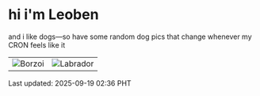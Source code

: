 # hi i'm Leoben

and i like dogs—so have some random dog pics that change whenever my CRON feels like it

|  |  |
|--------|----------|
| ![Borzoi](https://random-dog-vercel.vercel.app/api/random-borzoi?v=1758220589) | ![Labrador](https://random-dog-vercel.vercel.app/api/random-labrador?v=1758220589) |

Last updated: 2025-09-19 02:36 PHT
